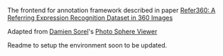 The frontend for annotation framework described in paper [Refer360: A Referring Expression Recognition Dataset in 360 Images](https://www.aclweb.org/anthology/2020.acl-main.644/)

Adapted from [Damien Sorel](https://github.com/mistic100)'s [Photo Sphere Viewer](https://github.com/mistic100/Photo-Sphere-Viewer/releases/tag/3.4.0)

Readme to setup the environment soon to be updated.
